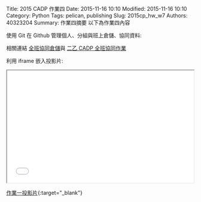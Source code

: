 Title: 2015 CADP 作業四
Date: 2015-11-16 10:10
Modified: 2015-11-16 10:10
Category: Python
Tags: pelican, publishing
Slug: 2015cp_hw_w7
Authors: 40323204
Summary: 作業四摘要
以下為作業四內容

使用 Git 在 Github 管理個人、分組與班上倉儲、協同資料:
<p>相關連結 <a href="https://github.com/2015fallhw/2015fallcadpb">全班協同倉儲</a>與 <a href="http://2015fallhw.github.io/2015fallcadpb/">二乙 CADP 全班協同作業</a> 

利用 iframe 嵌入投影片:

<iframe src="simplest3.html" width="500" height="300"></iframe>

[作業一投影片](simplest3.html){:target="_blank"}


